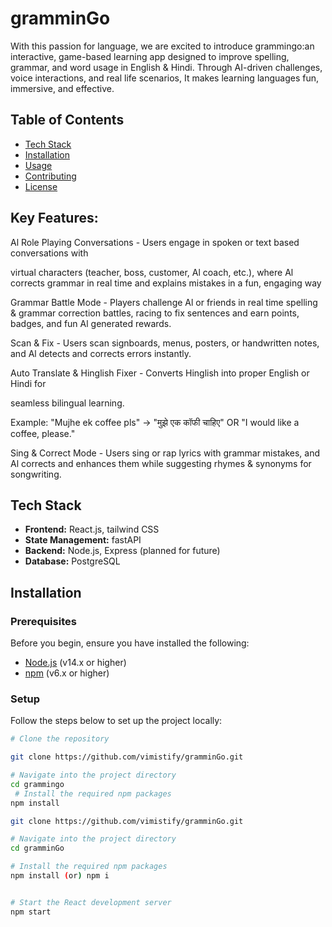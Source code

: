 # gramminGo

With this passion for language, we are excited to introduce grammingo:an interactive, game-based learning app designed to improve spelling, grammar, and word usage in English & Hindi. Through AI-driven challenges, voice interactions, and real life scenarios, It makes learning languages fun, immersive, and effective.

## Table of Contents
- [Tech Stack](#tech-stack)
- [Installation](#installation)
- [Usage](#usage)
- [Contributing](#contributing)
- [License](#license)

## Key Features:

Al Role Playing Conversations - Users engage in spoken or text based conversations with

virtual characters (teacher, boss, customer, Al coach, etc.), where Al corrects grammar in real time and explains mistakes in a fun, engaging way

Grammar Battle Mode - Players challenge Al or friends in real time spelling & grammar correction battles, racing to fix sentences and earn points, badges, and fun Al generated rewards.

Scan & Fix - Users scan signboards, menus, posters, or handwritten notes, and Al detects and corrects errors instantly.

Auto Translate & Hinglish Fixer - Converts Hinglish into proper English or Hindi for

seamless bilingual learning.

Example: "Mujhe ek coffee pls" -> "मुझे एक कॉफी चाहिए" OR "I would like a coffee, please."

Sing & Correct Mode - Users sing or rap lyrics with grammar mistakes, and Al corrects and enhances them while suggesting rhymes & synonyms for songwriting.

## Tech Stack
- **Frontend:** React.js, tailwind CSS
- **State Management:** fastAPI
- **Backend:** Node.js, Express (planned for future)
- **Database:** PostgreSQL

## Installation

### Prerequisites
Before you begin, ensure you have installed the following:
- [Node.js](https://nodejs.org/) (v14.x or higher)
- [npm](https://www.npmjs.com/) (v6.x or higher)

### Setup
Follow the steps below to set up the project locally:

```bash
# Clone the repository

git clone https://github.com/vimistify/gramminGo.git

# Navigate into the project directory
cd grammingo
 # Install the required npm packages
npm install

git clone https://github.com/vimistify/gramminGo.git
```
```bash
# Navigate into the project directory
cd gramminGo
```
```bash
# Install the required npm packages
npm install (or) npm i
```
```bash

# Start the React development server
npm start
```

</div>

